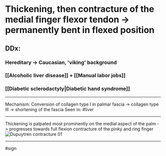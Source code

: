 # Thickening, then contracture of the medial finger flexor tendon → permanently bent in flexed position
## DDx:
### Hereditary -> Caucasian, 'viking' background
### [[Alcoholic liver disease]] + [[Manual labor jobs]]
### [[Diabetic sclerodactyly|Diabetic hand syndrome]]
---
Mechanism: Conversion of collagen type I in palmar fascia → collagen type III → shortening of the fascia
Seen in: #liver 

---
Thickening is palpated most prominently on the medial aspect of the palm -> progresses towards full flexion contracture of the pinky and ring finger 
![Dupuytren contracture 01](https://dermnetnz.org/assets/Uploads/dupuytren-contracture-01__WatermarkedWyJXYXRlcm1hcmtlZCJd.jpg)

---
#sign 
